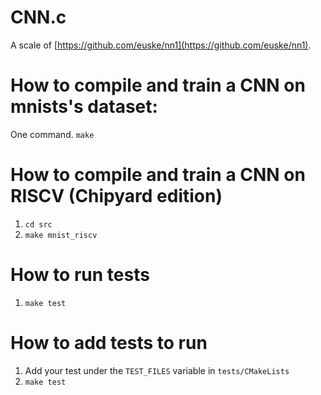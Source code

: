 # CNN.c 

A scale of [https://github.com/euske/nn1](https://github.com/euske/nn1). 

# How to compile and train a CNN on mnists's dataset:

One command. `make`

# How to compile and train a CNN on RISCV (Chipyard edition)

1. `cd src`
2. `make mnist_riscv`

# How to run tests

1. `make test`


# How to add tests to run

1. Add your test under the `TEST_FILES` variable in `tests/CMakeLists` 
2. `make test`